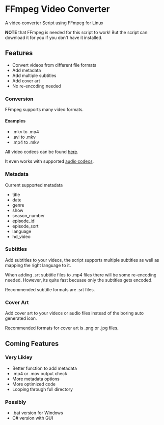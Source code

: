 # FFmpeg Video Converter
A video converter Script using FFmpeg for Linux

**NOTE** that FFmpeg is needed for this script to work!
But the script can download it for you if you don't have it installed.

## Features
* Convert videos from different file formats
* Add metadata
* Add multiple subtitles
* Add cover art
* No re-encoding needed

### Conversion
FFmpeg supports many video formats.

#### Examples
* .mkv to .mp4
* .avi to .mkv
* .mp4 to .mkv

All video codecs can be found [here](https://www.ffmpeg.org/general.html#Video-Codecs).

It even works with supported [audio codecs](https://www.ffmpeg.org/general.html#Audio-Codecs).

### Metadata
Current supported metadata
* title
* date
* genre
* show
* season_number
* episode_id
* episode_sort
* language
* hd_video

### Subtitles
Add subtitles to your videos, the script supports multiple subtitles as well as mapping the right language to it.

When adding .srt subtitle files to .mp4 files there will be some re-encoding needed. However, its quite fast becuase only the subtitles gets encoded.

Recommended subtitle formats are .srt files.

### Cover Art
Add cover art to your videos or audio files instead of the boring auto generated icon.

Recommended formats for cover art is .png or .jpg files.

## Coming Features

### Very Likley
* Better function to add metadata
* .mp4 or .mov output check
* More metadata options
* More optimized code
* Looping through full directory

### Possibly
* .bat version for Windows
* C# version with GUI
